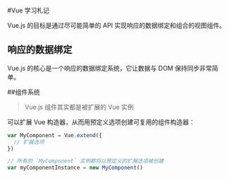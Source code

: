 #Vue 学习札记

Vue.js 的目标是通过尽可能简单的 API 实现响应的数据绑定和组合的视图组件。

## 响应的数据绑定
Vue.js 的核心是一个响应的数据绑定系统，它让数据与 DOM 保持同步非常简单。

##组件系统

>  Vue.js 组件其实都是被扩展的 Vue 实例

可以扩展 Vue 构造器，从而用预定义选项创建可复用的组件构造器：

```javascript
var MyComponent = Vue.extend({
  // 扩展选项
})

// 所有的 `MyComponent` 实例都将以预定义的扩展选项被创建
var myComponentInstance = new MyComponent()
```
